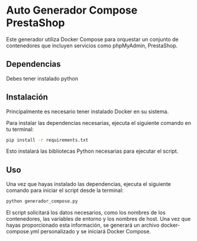# Auto Generador Compose PrestaShop

Este generador utiliza Docker Compose para orquestar un conjunto de contenedores que incluyen servicios como phpMyAdmin, PrestaShop.

## Dependencias

Debes tener instalado python

## Instalación

Principalmente es necesario tener instalado Docker en su sistema.

Para instalar las dependencias necesarias, ejecuta el siguiente comando en tu terminal:

```bash
pip install -r requirements.txt
```
Esto instalará las bibliotecas Python necesarias para ejecutar el script.

## Uso

Una vez que hayas instalado las dependencias, ejecuta el siguiente comando para iniciar el script desde la terminal:

```bash
python generador_compose.py
```


El script solicitará los datos necesarios, como los nombres de los contenedores, las variables de entorno y los nombres de host. Una vez que hayas proporcionado esta información, se generará un archivo docker-compose.yml personalizado y se iniciará Docker Compose.

